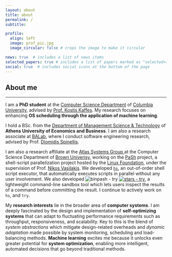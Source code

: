 ```yaml
---
layout: about
title: about
permalink: /
subtitle:

profile:
  align: left
  image: prof_pic.jpg
  image_circular: false # crops the image to make it circular

news: true  # includes a list of news items
selected_papers: true # includes a list of papers marked as "selected={true}"
social: true  # includes social icons at the bottom of the page
---
```



<h2 id="select-publications">About me</h2>
<hr style="border-width: 2px;">

I am a **PhD student** at the <a href="https://www.cs.columbia.edu/">Computer Science Department</a> of [Columbia University](https://www.cs.columbia.edu/), advised by [Prof. Kostis Kaffes](https://www.cs.columbia.edu/~kkaffes/index.html). My research focuses on enhancing **OS scheduling through the application of machine learning**.

I hold a BSc. from the <a href='https://www.dept.aueb.gr/en/dmst'>Department of Management Science & Technology</a> of **Athens University of Economics and Business**. I am also a research associate at <a href='https://www.balab.aueb.gr'>BALab</a>, where I conduct software engineering research, advised by Prof. <a href='https://www2.dmst.aueb.gr/dds/index.el.html'>Diomidis Spinellis</a>.

I am also a  research affiliate at the <a href='https://atlas-group.cs.brown.edu/'> Atlas Systems Group </a> at the Computer Science Department of <a href="https://cs.brown.edu/">Brown Univerisy</a>, working on the <a href='https://binpa.sh'>PaSh</a> project, a shell-script parallelization project hosted by the <a href="https://www.linuxfoundation.org/press/press-release/linux-foundation-to-host-the-pash-project-accelerating-shell-scripting-with-automated-parallelization-for-industrial-use-cases">Linux Foundation</a>, under the supervision of Prof. <a href='http://nikos.vasilak.is/'>Nikos Vasilakis</a>. We developed <a href="https://sigops.org/s/conferences/hotos/2023/papers/liargkovas.pdf">`hs`</a>, an out-of-order shell script executor, that automatically executes scripts in parallel without any user involvement. We also developed <img src="https://img.shields.io/static/v1?label=binpash&message=try&color=blue&logo=github" alt="binpash - try"> <a href="https://github.com/binpash/try"><img src="https://img.shields.io/github/stars/binpash/try?style=social" alt="stars - try"></a>, a lightweight command-line sandbox tool which lets users inspect the results of a command before committing the result. I continue to actively work on `hs`, and `try`.

My **research interests** lie in the broader area of **computer systems**. I am deeply fascinated by the design and implementation of **self-optimizing systems** that can adapt to fluctuating performance requirements such as throughput, responsiveness, and scalability. Key to this is the blend of *system abstractions* which mitigate design-related overheads and *dynamic adaptation* made possible by system monitoring, scheduling and load-balancing methods. **Machine learning** excites me because it unlocks even greater potential for **system optimization**, enabling more intelligent, automated decisions that go beyond traditional methods.

<!-- My **past research** encompassed Software Engineering topics. Furthermore, for my thesis I constructed the scientific collaboration networks of [Greece](/assets/img/scientific_collaboration_gr.png) and [Finland](/assets/img/scientific_collaboration_fi.png).
 -->